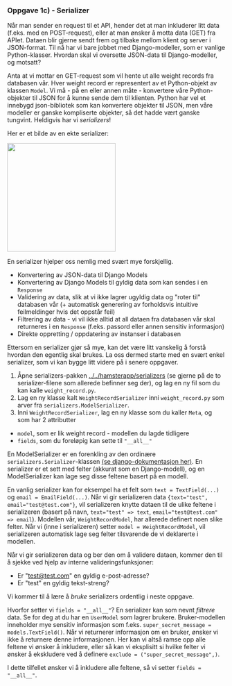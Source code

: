 ### Oppgave 1c) - Serializer

Når man sender en request til et API, hender det at man inkluderer litt data (f.eks. med en POST-request), eller at man ønsker å motta data (GET) fra APIet. Dataen blir gjerne sendt frem og tilbake mellom klient og server i JSON-format. Til nå har vi bare jobbet med Django-modeller, som er vanlige Python-klasser. Hvordan skal vi oversette JSON-data til Django-modeller, og motsatt? 

Anta at vi mottar en GET-request som vil hente ut alle weight records fra databasen vår. Hver weight record er representert av et Python-objekt av klassen `Model`. Vi må - på en eller annen måte - konvertere våre Python-objekter til JSON for å kunne sende dem til klienten. Python har vel et innebygd json-bibliotek som kan konvertere objekter til JSON, men våre modeller er ganske kompliserte objekter, så det hadde vært ganske tungvint. Heldigvis har vi _serializers_!

Her er et bilde av en ekte serializer:

<img src="https://user-images.githubusercontent.com/55885044/152545187-b9d77923-3bdb-4ccc-ab9a-f0c8c01cba46.png" width="250px" />

En serializer hjelper oss nemlig med svært mye forskjellig.
- Konvertering av JSON-data til Django Models
- Konvertering av Django Models til gyldig data som kan sendes i en `Response`
- Validering av data, slik at vi ikke lagrer ugyldig data og "roter til" databasen vår (+ automatisk generering av forholdsvis intuitive feilmeldinger hvis det oppstår feil)
- Filtrering av data - vi vil ikke alltid at all dataen fra databasen vår skal returneres i en `Response` (f.eks. passord eller annen sensitiv informasjon)
- Direkte oppretting / oppdatering av instanser i databasen

Ettersom en serializer gjør så mye, kan det være litt vanskelig å forstå hvordan den egentlig skal brukes. La oss dermed starte med en svært enkel serializer, som vi kan bygge litt videre på i senere oppgaver.

1. Åpne serializers-pakken [../../hamsterapp/serializers](../../hamsterapp/serializers) (se gjerne på de to serializer-filene som allerede befinner seg der), og lag en ny fil som du kan kalle `weight_record.py`.
2. Lag en ny klasse kalt `WeightRecordSerializer` inni `weight_record.py` som arver fra `serializers.ModelSerializer`.
3. Inni `WeightRecordSerializer`, lag en ny klasse som du kaller `Meta`, og som har 2 attributter
  - `model`, som er lik weight record - modellen du lagde tidligere
  - `fields`, som du foreløpig kan sette til `"__all__"`

En ModelSerializer er en forenkling av den ordinære `serializers.Serializer`-klassen [(se django-dokumentasjon her)](https://www.django-rest-framework.org/api-guide/serializers/#declaring-serializers). En serializer er et sett med felter (akkurat som en Django-modell), og en ModelSerializer kan lage seg disse feltene basert på en modell. 

En vanlig serializer kan for eksempel ha et felt som `text = TextField(...)` og `email = EmailField(...)`. Når vi gir serializeren data `{text="test", email="test@test.com"}`, vil serializeren knytte dataen til de ulike feltene i serializeren (basert på navn, `text="test" => text`, `email="test@test.com" => email`). Modellen vår, `WeightRecordModel`, har allerede definert noen slike felter. Når vi (inne i serializeren) setter `model = WeightRecordModel`, vil serializeren automatisk lage seg felter tilsvarende de vi deklarerte i modellen.

Når vi gir serializeren data og ber den om å validere dataen, kommer den til å sjekke ved hjelp av interne valideringsfunksjoner:
- Er "test@test.com" en gyldig e-post-adresse?
- Er "test" en gyldig tekst-streng?

Vi kommer til å lære å _bruke_ serializers ordentlig i neste oppgave.


Hvorfor setter vi `fields = "__all__"`? En serializer kan som nevnt _filtrere_ data. Se for deg at du har en `UserModel` som lagrer brukere. Bruker-modellen inneholder mye sensitiv informasjon som f.eks. `super_secret_message = models.TextField()`. Når vi returnerer informasjon om en bruker, ønsker vi ikke å returnere denne informasjonen. Her kan vi altså ramse opp alle feltene vi ønsker å inkludere, eller så kan vi eksplisitt si hvilke felter vi ønsker å ekskludere ved å definere `exclude = ("super_secret_message",)`.

I dette tilfellet ønsker vi å inkludere alle feltene, så vi setter `fields = "__all__"`.

